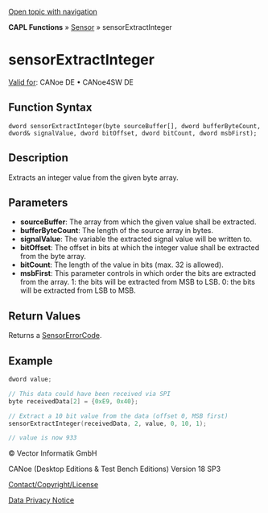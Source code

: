 [Open topic with navigation](../../../../../CANoeDEFamily.htm#Topics/CAPLFunctions/Sensor/Functions/CAPLfunctionSensorExtractInteger.md)

**CAPL Functions** » [Sensor](../CAPLfunctionsSensorOverview.md) » sensorExtractInteger

# sensorExtractInteger

[Valid for](../../../Shared/FeatureAvailability.md): CANoe DE • CANoe4SW DE

## Function Syntax

```
dword sensorExtractInteger(byte sourceBuffer[], dword bufferByteCount, dword& signalValue, dword bitOffset, dword bitCount, dword msbFirst);
```

## Description

Extracts an integer value from the given byte array.

## Parameters

- **sourceBuffer**: The array from which the given value shall be extracted.
- **bufferByteCount**: The length of the source array in bytes.
- **signalValue**: The variable the extracted signal value will be written to.
- **bitOffset**: The offset in bits at which the integer value shall be extracted from the byte array.
- **bitCount**: The length of the value in bits (max. 32 is allowed).
- **msbFirst**: This parameter controls in which order the bits are extracted from the array. 1: the bits will be extracted from MSB to LSB. 0: the bits will be extracted from LSB to MSB.

## Return Values

Returns a [SensorErrorCode](../CAPLfunctionsSensorEnumeration.md).

## Example

```c
dword value;

// This data could have been received via SPI
byte receivedData[2] = {0xE9, 0x40};

// Extract a 10 bit value from the data (offset 0, MSB first)
sensorExtractInteger(receivedData, 2, value, 0, 10, 1);

// value is now 933
```

© Vector Informatik GmbH

CANoe (Desktop Editions & Test Bench Editions) Version 18 SP3

[Contact/Copyright/License](../../../Shared/ContactCopyrightLicense.md)

[Data Privacy Notice](https://www.vector.com/int/en/company/get-info/privacy-policy/)
